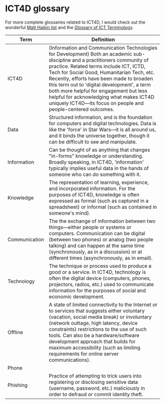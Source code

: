 # ICT4D glossary

For more complete glossaries related to ICT4D, I would check out the wonderful [Matt Haikin list](https://matthaikin.com/ict4d-glossary/) and the [Glossary of ICT Terminology](http://www.ict4lt.org/en/en_glossary.htm).

| Term | Definition |
| --- | --- |
| ICT4D | (Information and Communication Technologies for Development) Both an academic sub-discipline and a practitioners community of practice. Related terms include ICT, ICTD, Tech for Social Good, Humanitarian Tech, etc. Recently, efforts have been made to broaden this term out to 'digital development', a term both more helpful for engagement but less helpful for acknowledging what makes ICT4D uniquely ICT4D—its focus on people and people-centered outcomes. |
| Data | Structured information, and is the foundation for computers and digital technologies. Data is like the 'force' in Star Wars—it is all around us, and it binds the universe together, though it can be difficult to see and manipulate. |
| Information | Can be thought of as anything that changes "in-forms" knowledge or understanding. Broadly speaking, in ICT4D, 'information' typically implies useful data in the hands of someone who can do something with it. |
| Knowledge | The representation of learning, experience, and incorporated information. For the purposes of ICT4D, knowledge is often expressed as formal (such as captured in a spreadsheet) or informal (such as contained in someone's mind). |
| Communication | The the exchange of information between two things—either people or systems or computers. Communication can be digital (between two phones) or analog (two people talking) and can happen at the same time (synchronously, as in a discussion) or at different times (asynchronously, as in email). |
| Technology | The technique or process used to produce a good or a service. In ICT4D, technology is often the digital device (computers, phones, projectors, radios, etc.) used to communicate information for the purposes of social and economic development. |
| Offline | A state of limited connectivity to the Internet or to services that suggests either voluntary (vacation, social media break) or involuntary (network outtage, high latency, device constraints) restrictions to the use of such tools. Can also be a hardware/software development approach that builds for maximum accessibility (such as limiting requirements for online server communications). |
| Phone |  |
| Phishing | Practice of attempting to trick users into registering or disclosing sensitive data (username, password, etc.) maliciously in order to defraud or commit identity theft. |
